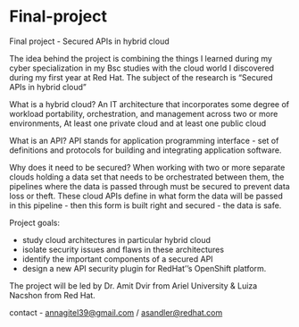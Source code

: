 # Final-project
Final project - Secured APIs in hybrid cloud 

The idea behind the project is combining the things I learned during my cyber specialization in my Bsc studies with the cloud world I discovered during my first year at Red Hat. 
The subject of the research is “Secured APIs in hybrid cloud”

What is a hybrid cloud? An IT architecture that incorporates some degree of workload portability, orchestration, and management across two or more environments,  At least one private cloud and at least one public cloud

What is an API? API stands for application programming interface - set of definitions and protocols for building and integrating application software. 

Why does it need to be secured? When working with two or more separate clouds holding a data set that needs to be orchestrated between them, the pipelines where the data is passed through must be secured to prevent data loss or theft. These cloud APIs define in what form the data will be passed in this pipeline - then this form is built right and secured - the data is safe. 

Project goals:
- study cloud architectures in particular hybrid cloud
- isolate security issues and flaws in these architectures
- identify the important components of a secured API 
- design a new API security plugin for RedHat’’s OpenShift platform.

The project will be led by Dr. Amit Dvir from Ariel University & Luiza Nacshon from Red Hat.

contact - annagitel39@gmail.com / asandler@redhat.com
